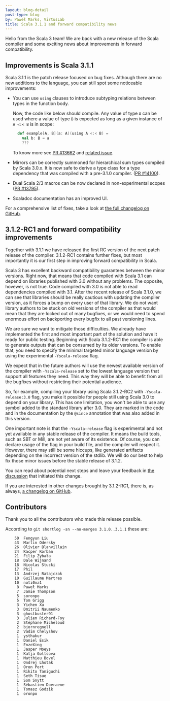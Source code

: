 ```yaml
---
layout: blog-detail
post-type: blog
by: Paweł Marks, VirtusLab
title: Scala 3.1.1 and forward compatibility news
---
```


Hello from the Scala 3 team! We are back with a new release of the Scala compiler and some exciting news about improvements in forward compatibility.

## Improvements is Scala 3.1.1

Scala 3.1.1 is the patch release focused on bug fixes. Although there are no new additions to the language, you can still spot some noticeable improvements:

- You can use `using` clauses to introduce subtyping relations between types in the function body.

  Now, the code like below should compile. Any value of type `A` can be used where a value of type `B` is expected as long as a given instance of `A <:< B` is in scope:

  ```scala
    def example[A, B](a: A)(using A <:< B) =
      val b: B = a
      ???
  ```

  To know more see [PR #13662](https://github.com/lampepfl/dotty/pull/13662) and [related issue](https://github.com/lampepfl/dotty/issues/12955).
- Mirrors can be correctly summoned for hierarchical sum types compiled by Scala 3.0.x. It is now safe to derive a type class for a type dependency that was compiled with a pre-3.1.0 compiler. ([PR #14100](https://github.com/lampepfl/dotty/pull/14100)).
- Dual Scala 2/3 macros can be now declared in non-experimental scopes ([PR #13795](https://github.com/lampepfl/dotty/pull/13795)).
- Scaladoc documentation has an improved UI.

For a comprehensive list of fixes, take a look at [the full changelog on GitHub](https://github.com/lampepfl/dotty/releases/tag/3.1.1).

## 3.1.2-RC1 and forward compatibility improvements

Together with 3.1.1 we have released the first RC version of the next patch release of the compiler. 3.1.2-RC1 contains further fixes, but most importantly it is our first step in improving forward compatibility in Scala.

Scala 3 has excellent backward compatibility guarantees between the minor versions. Right now, that means that code compiled with Scala 3.1 can depend on libraries published with 3.0 without any problems. The opposite, hovewer, is not true. Code compiled with 3.0 is not able to read dependencies compiled with 3.1. After the recent release of Scala 3.1.0, we can see that libraries should be really cautious with updating the compiler version, as it forces a bump on every user of that library. We do not want library authors to be stuck on old versions of the compiler as that would mean that they are locked out of many bugfixes, or we would need to spend enormous effort on backporting every bugfix to all past versioning lines.

We are sure we want to mitigate those difficulties. We already have implemented the first and most important part of the solution and have it ready for public testing. Beginning with Scala 3.1.2-RC1 the compiler is able to generate outputs that can be consumed by its older versions. To enable that, you need to specify the minimal targeted minor language version by using the experimental `-Yscala-release` flag.

We expect that in the future authors will use the newest available version of the compiler with `-Yscala-release` set to the lowest language version that support all features they need. This way they will be able to benefit from all the bugfixes without restricting their potential audience.

So, for example, compiling your library using Scala 3.1.2-RC2 with `-Yscala-release:3.0` flag, you make it possible for people still using Scala 3.0 to depend on your library. This has one limitation, you won't be able to use any symbol added to the standard library after 3.0. They are marked in the code and in the documentation by the `@since` annotation that was also added in this version.

One important note is that the `-Yscala-release` flag is experimental and not yet available in any stable release of the compiler. It means the build tools, such as SBT or Mill, are not yet aware of its existence. Of course, you can declare usage of the flag in your build file, and the compiler will respect it. However, there may still be some hiccups, like generated artifacts depending on the incorrect version of the stdlib. We will do our best to help fix those minor issues before the stable release of 3.1.2.

You can read about potential next steps and leave your feedback in [the discussion](https://contributors.scala-lang.org/t/improving-scala-3-forward-compatibility/5298) that initiated this change.

If you are interested in other changes brought by 3.1.2-RC1, there is, as always, [a changelog on GitHub](https://github.com/lampepfl/dotty/releases/tag/3.1.2-RC1).

## Contributors

Thank you to all the contributors who made this release possible.

According to `git shortlog -sn --no-merges 3.1.0..3.1.1` these are:

```
    50  Fengyun Liu
    43  Martin Odersky
    26  Olivier Blanvillain
    24  Kacper Korban
    21  Filip Zybała
    18  Dale Wijnand
    18  Nicolas Stucki
    17  Phil
    13  Andrzej Ratajczak
    10  Guillaume Martres
    10  noti0na1
     8  Paweł Marks
     7  Jamie Thompson
     5  soronpo
     5  Tom Grigg
     3  Yichen Xu
     3  Dmitrii Naumenko
     3  ghostbuster91
     3  Julien Richard-Foy
     2  Stéphane Micheloud
     2  bjornregnell
     2  Vadim Chelyshov
     1  ysthakur
     1  Daniel Esik
     1  EnzeXing
     1  Jasper Moeys
     1  Katja Goltsova
     1  Matthieu Bovel
     1  Ondrej Lhotak
     1  Oron Port
     1  Rikito Taniguchi
     1  Seth Tisue
     1  Som Snytt
     1  Sébastien Doeraene
     1  Tomasz Godzik
     1  oronpo
```
